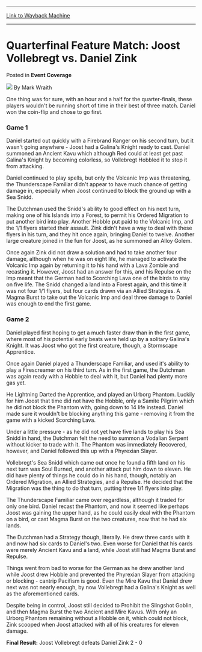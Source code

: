 
---
[Link to Wayback Machine](https://web.archive.org/web/20211026070150/https://magic.wizards.com/en/articles/archive/event-coverage/quarterfinal-feature-match-joost-vollebregt-vs-daniel-zink-2000-01)

[_metadata_:author]:- "Mark Wraith"
[_metadata_:description]:- "One thing was for sure, with an hour and a half for the quarter-finals, these players wouldn't be running short of time in their best of three match. Daniel won the coin-flip and chose to go first. Game 1 Daniel started out quickly with a Firebrand Ranger on his second turn, but it wasn't going anywhere - Joost had a Galina's Knight ready to cast. Daniel summoned an Ancient"
[_metadata_:generator]:- "Drupal 7 (http://drupal.org)"
[_metadata_:node]:- "810321"
[_metadata_:source]:- "div-main-content"
[_metadata_:title]:- "Quarterfinal Feature Match: Joost Vollebregt vs. Daniel Zink"
[_metadata_:wayback_capture_timestamp]:- "2021-10-26 07:01:50"
[_metadata_:wayback_raw_url]:- "https://web.archive.org/web/20211026070150id_/https://magic.wizards.com/en/articles/archive/event-coverage/quarterfinal-feature-match-joost-vollebregt-vs-daniel-zink-2000-01"
[_metadata_:wayback_url]:- "https://magic.wizards.com/en/articles/archive/event-coverage/quarterfinal-feature-match-joost-vollebregt-vs-daniel-zink-2000-01"
---


Quarterfinal Feature Match: Joost Vollebregt vs. Daniel Zink
============================================================



 Posted in **Event Coverage**







![](https://media.magic.wizards.com/styles/auth_small/public/generic-avatar-150_92.png)
By Mark Wraith











One thing was for sure, with an hour and a half for the quarter-finals, these players wouldn't be running short of time in their best of three match. Daniel won the coin-flip and chose to go first.


### Game 1


Daniel started out quickly with a Firebrand Ranger on his second turn, but it wasn't going anywhere - Joost had a Galina's Knight ready to cast. Daniel summoned an Ancient Kavu which although Red could at least get past Galina's Knight by becoming colorless, so Vollebregt Hobbled it to stop it from attacking.


Daniel continued to play spells, but only the Volcanic Imp was threatening, the Thunderscape Familiar didn't appear to have much chance of getting damage in, especially when Joost continued to block the ground up with a Sea Snidd.


The Dutchman used the Snidd's ability to good effect on his next turn, making one of his Islands into a Forest, to permit his Ordered Migration to put another bird into play. Another Hobble put paid to the Volcanic Imp, and the 1/1 flyers started their assault. Zink didn't have a way to deal with these flyers in his turn, and they hit once again, bringing Daniel to twelve. Another large creature joined in the fun for Joost, as he summoned an Alloy Golem.


Once again Zink did not draw a solution and had to take another four damage, although when he was on eight life, he managed to activate the Volcanic Imp again by returning it to his hand with a Lava Zombie and recasting it. However, Joost had an answer for this, and his Repulse on the Imp meant that the German had to Scorching Lava one of the birds to stay on five life. The Snidd changed a land into a Forest again, and this time it was not four 1/1 flyers, but four cards drawn via an Allied Strategies. A Magma Burst to take out the Volcanic Imp and deal three damage to Daniel was enough to end the first game.


### Game 2


Daniel played first hoping to get a much faster draw than in the first game, where most of his potential early beats were held up by a solitary Galina's Knight. It was Joost who got the first creature, though, a Stormscape Apprentice.


Once again Daniel played a Thunderscape Familiar, and used it's ability to play a Firescreamer on his third turn. As in the first game, the Dutchman was again ready with a Hobble to deal with it, but Daniel had plenty more gas yet.


He Lightning Darted the Apprentice, and played an Urborg Phantom. Luckily for him Joost that time did not have the Hobble, only a Samite Pilgrim which he did not block the Phantom with, going down to 14 life instead. Daniel made sure it wouldn't be blocking anything this game - removing it from the game with a kicked Scorching Lava.


Under a little pressure - as he did not yet have five lands to play his Sea Snidd in hand, the Dutchman felt the need to summon a Vodalian Serpent without kicker to trade with it. The Phantom was immediately Recovered, however, and Daniel followed this up with a Phyrexian Slayer.


Vollebregt's Sea Snidd which came out once he found a fifth land on his next turn was Soul Burned, and another attack put him down to eleven. He did have plenty of things he could do in his hand, though, notably an Ordered Migration, an Allied Strategies, and a Repulse. He decided that the Migration was the thing to do that turn, putting three 1/1 flyers into play.


The Thunderscape Familiar came over regardless, although it traded for only one bird. Daniel recast the Phantom, and now it seemed like perhaps Joost was gaining the upper hand, as he could easily deal with the Phantom on a bird, or cast Magma Burst on the two creatures, now that he had six lands.


The Dutchman had a Strategy though, literally. He drew three cards with it and now had six cards to Daniel's two. Even worse for Daniel that his cards were merely Ancient Kavu and a land, while Joost still had Magma Burst and Repulse.


Things went from bad to worse for the German as he drew another land while Joost drew Hobble and prevented the Phyrexian Slayer from attacking or blocking - cantrip Pacifism is good. Even the Mire Kavu that Daniel drew next was not nearly enough, by now Vollebregt had a Galina's Knight as well as the aforementioned cards.


Despite being in control, Joost still decided to Prohibit the Slingshot Goblin, and then Magma Burst the two Ancient and Mire Kavus. With only an Urborg Phantom remaining without a Hobble on it, which could not block, Zink scooped when Joost attacked with all of his creatures for eleven damage.


**Final Result:** Joost Vollebregt defeats Daniel Zink 2 - 0







